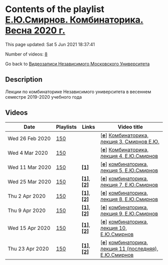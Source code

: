 # Contents of the playlist [Е.Ю.Смирнов. Комбинаторика. Весна 2020 г.](https://www.youtube.com/playlist?list=PLp9ABVh6_x4GdWdPk9lj_7KAzP2E8aGDL)

This page updated: Sat 5 Jun 2021 18:37:41

Number of videos: [8](#videos)

Go back to [Видеозаписи Независимого Московского Университета](../README.md)

## Description

Лекции по комбинаторике Независимого университета в весеннем семестре 2019-2020 учебного года

## Videos

|Date|Playlists|Links|Video title|
|---|---|---|---|
| Wed&nbsp;26&nbsp;Feb&nbsp;2020 | [150](../playlists/150 "Е.Ю.Смирнов. Комбинаторика. Весна 2020 г.") |  | [[**e**](https://studio.youtube.com/video/P-UOzZQwWWs/edit "Edit")] [Комбинаторика, лекция 3, Смирнов Е.Ю.](https://www.youtube.com/watch?v=P-UOzZQwWWs&list=PLp9ABVh6_x4GdWdPk9lj_7KAzP2E8aGDL "лекция в Независимом Московском Университете") |
| Wed&nbsp;4&nbsp;Mar&nbsp;2020 | [150](../playlists/150 "Е.Ю.Смирнов. Комбинаторика. Весна 2020 г.") |  | [[**e**](https://studio.youtube.com/video/4nrFfZG_m5I/edit "Edit")] [Комбинаторика, лекция 4, Е.Ю.Смирнов](https://www.youtube.com/watch?v=4nrFfZG_m5I&list=PLp9ABVh6_x4GdWdPk9lj_7KAzP2E8aGDL "лекция в Независимом Московском Университете") |
| Wed&nbsp;11&nbsp;Mar&nbsp;2020 | [150](../playlists/150 "Е.Ю.Смирнов. Комбинаторика. Весна 2020 г.") | [**[1]**](http://www.mathnet.ru/conf1761) | [[**e**](https://studio.youtube.com/video/YGFJ97Qmpew/edit "Edit")] [комбинаторика, лекция 5, Е.Ю.Смирнов](https://www.youtube.com/watch?v=YGFJ97Qmpew&list=PLp9ABVh6_x4GdWdPk9lj_7KAzP2E8aGDL "лекция в Независимом Московском Университете  все лекции курса: http://www.mathnet.ru/conf1761") |
| Wed&nbsp;25&nbsp;Mar&nbsp;2020 | [150](../playlists/150 "Е.Ю.Смирнов. Комбинаторика. Весна 2020 г.") | [**[1]**](https://ium.mccme.ru/s20/s20-Smirnov.html), [**[2]**](http://www.mathnet.ru/conf1761) | [[**e**](https://studio.youtube.com/video/ciscVRB7Mn0/edit "Edit")] [комбинаторика, лекция 7, Е.Ю.Смирнов](https://www.youtube.com/watch?v=ciscVRB7Mn0&list=PLp9ABVh6_x4GdWdPk9lj_7KAzP2E8aGDL "лекция в НМУ, https://ium.mccme.ru/s20/s20-Smirnov.html  все лекции курса: http://www.mathnet.ru/conf1761") |
| Thu&nbsp;2&nbsp;Apr&nbsp;2020 | [150](../playlists/150 "Е.Ю.Смирнов. Комбинаторика. Весна 2020 г.") | [**[1]**](https://ium.mccme.ru/s20/s20-Smirnov.html), [**[2]**](http://www.mathnet.ru/conf1761) | [[**e**](https://studio.youtube.com/video/Vl_emsoLloo/edit "Edit")] [комбинаторика, лекция 8, Е.Ю.Смирнов](https://www.youtube.com/watch?v=Vl_emsoLloo&list=PLp9ABVh6_x4GdWdPk9lj_7KAzP2E8aGDL "лекция в НМУ, https://ium.mccme.ru/s20/s20-Smirnov.html  все лекции курса: http://www.mathnet.ru/conf1761") |
| Thu&nbsp;9&nbsp;Apr&nbsp;2020 | [150](../playlists/150 "Е.Ю.Смирнов. Комбинаторика. Весна 2020 г.") | [**[1]**](https://ium.mccme.ru/s20/s20-Smirnov.html), [**[2]**](http://www.mathnet.ru/conf1761) | [[**e**](https://studio.youtube.com/video/ssdE4OmssTI/edit "Edit")] [комбинаторика, лекция 9, Е.Ю.Смирнов](https://www.youtube.com/watch?v=ssdE4OmssTI&list=PLp9ABVh6_x4GdWdPk9lj_7KAzP2E8aGDL "лекция в НМУ, https://ium.mccme.ru/s20/s20-Smirnov.html  все лекции курса: http://www.mathnet.ru/conf1761") |
| Wed&nbsp;15&nbsp;Apr&nbsp;2020 | [150](../playlists/150 "Е.Ю.Смирнов. Комбинаторика. Весна 2020 г.") | [**[1]**](https://ium.mccme.ru/s20/s20-Smirnov.html), [**[2]**](http://www.mathnet.ru/conf1761) | [[**e**](https://studio.youtube.com/video/UA1s7fecG4Y/edit "Edit")] [комбинаторика, лекция 10, Е.Ю.Смирнов](https://www.youtube.com/watch?v=UA1s7fecG4Y&list=PLp9ABVh6_x4GdWdPk9lj_7KAzP2E8aGDL "лекция в НМУ, https://ium.mccme.ru/s20/s20-Smirnov.html  все лекции курса: http://www.mathnet.ru/conf1761") |
| Thu&nbsp;23&nbsp;Apr&nbsp;2020 | [150](../playlists/150 "Е.Ю.Смирнов. Комбинаторика. Весна 2020 г.") | [**[1]**](https://ium.mccme.ru/s20/s20-Smirnov.html), [**[2]**](http://www.mathnet.ru/conf1761) | [[**e**](https://studio.youtube.com/video/VHiqUMs9J3c/edit "Edit")] [комбинаторика, лекция 11 (последняя), Е.Ю.Смирнов](https://www.youtube.com/watch?v=VHiqUMs9J3c&list=PLp9ABVh6_x4GdWdPk9lj_7KAzP2E8aGDL "лекция в НМУ, https://ium.mccme.ru/s20/s20-Smirnov.html  все лекции курса: http://www.mathnet.ru/conf1761") |
